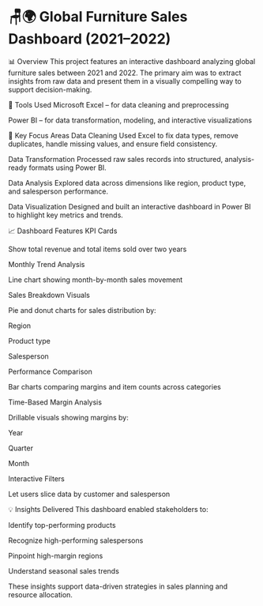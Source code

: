 # 🪑🌍 Global Furniture Sales Dashboard (2021–2022)
📊 Overview
This project features an interactive dashboard analyzing global furniture sales between 2021 and 2022. The primary aim was to extract insights from raw data and present them in a visually compelling way to support decision-making.

🧰 Tools Used
Microsoft Excel – for data cleaning and preprocessing

Power BI – for data transformation, modeling, and interactive visualizations

🔧 Key Focus Areas
Data Cleaning
Used Excel to fix data types, remove duplicates, handle missing values, and ensure field consistency.

Data Transformation
Processed raw sales records into structured, analysis-ready formats using Power BI.

Data Analysis
Explored data across dimensions like region, product type, and salesperson performance.

Data Visualization
Designed and built an interactive dashboard in Power BI to highlight key metrics and trends.

📈 Dashboard Features
KPI Cards

Show total revenue and total items sold over two years

Monthly Trend Analysis

Line chart showing month-by-month sales movement

Sales Breakdown Visuals

Pie and donut charts for sales distribution by:

Region

Product type

Salesperson

Performance Comparison

Bar charts comparing margins and item counts across categories

Time-Based Margin Analysis

Drillable visuals showing margins by:

Year

Quarter

Month

Interactive Filters

Let users slice data by customer and salesperson

💡 Insights Delivered
This dashboard enabled stakeholders to:

Identify top-performing products

Recognize high-performing salespersons

Pinpoint high-margin regions

Understand seasonal sales trends

These insights support data-driven strategies in sales planning and resource allocation.